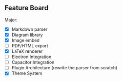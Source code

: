 ## Feature Board

Major:

- [x] Markdown parser
- [x] Diagram library
- [x] Image embed
- [ ] PDF/HTML export
- [x] LaTeX renderer
- [ ] Electron Integration
- [ ] Capacitor Integration
- [ ] Plugin Architecture (rewrite the parser from scratch)
- [x] Theme System
